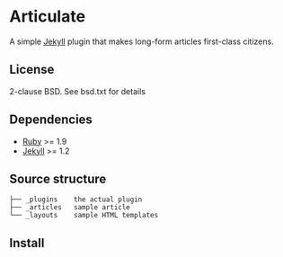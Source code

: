 Articulate
==========

A simple [Jekyll](http://jekyllrb.com) plugin that makes long-form articles
first-class citizens.


License
-------

2-clause BSD. See bsd.txt for details


Dependencies
------------

* [Ruby](https://www.ruby-lang.org) >= 1.9
* [Jekyll](http://jekyllrb.com) >= 1.2


Source structure
----------------

    ├── _plugins    the actual plugin
    ├── _articles   sample article
    └── _layouts    sample HTML templates



Install
-------

